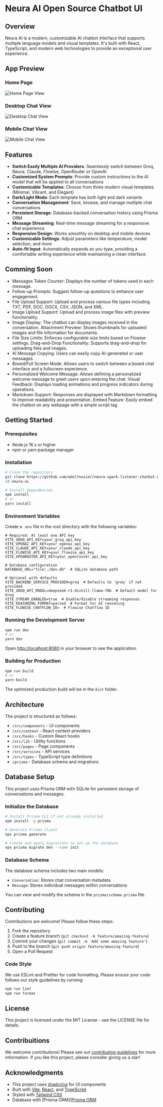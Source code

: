 
# Neura AI Open Source Chatbot UI

## Overview

Neura AI is a modern, customizable AI chatbot interface that supports multiple language models and visual templates. It's built with React, TypeScript, and modern web technologies to provide an exceptional user experience.

## App Preview

### Home Page
![Home Page View](https://neuraai.blob.core.windows.net/uploads/neura-spark-listener-preview-vertical.png)

### Desktop Chat View
![Desktop Chat View](https://neuraai.blob.core.windows.net/uploads/neura-spark-listener-preview.png)

### Mobile Chat View
![Mobile Chat View](https://neuraai.blob.core.windows.net/uploads/neura-spark-chatbot-preview-mobile.png)

## Features

- **Switch Easily Multiple AI Providers**: Seamlessly switch between Groq, Neura, Claude, Flowise, OpenRouter or OpenAI
- **Customized System Prompts**: Provide custom instructions to the AI model that will be applied to all conversations
- **Customizable Templates**: Choose from three modern visual templates (Minimal, Vibrant, and Elegant)
- **Dark/Light Mode**: Each template has both light and dark variants
- **Conversation Management**: Save, browse, and manage multiple chat conversations
- **Persistent Storage**: Database-backed conversation history using Prisma ORM
- **Message Streaming**: Real-time message streaming for a responsive chat experience
- **Responsive Design**: Works smoothly on desktop and mobile devices
- **Customizable Settings**: Adjust parameters like temperature, model selection, and more
- **Auto-fit Input**: Automatically expands as you type, providing a comfortable writing experience while maintaining a clean interface.

## Comming Soon
- Messages Token Counter: Displays the number of tokens used in each message.
- Follow-up Prompts: Suggest follow-up questions to enhance user engagement.
- File Upload Support: Upload and process various file types including TXT, PDF, DOC, DOCX, CSV, JSON, and XML.
- Image Upload Support: Upload and process image files with preview functionality.
- Image Display: The chatbot can display images received in the conversation.
Attachment Preview: Shows thumbnails for uploaded images and file information for documents.
- File Size Limits: Enforces configurable size limits based on Flowise settings.
Drag-and-Drop Functionality: Supports drag-and-drop for uploading files and images.
- AI Message Copying: Users can easily copy AI-generated or user messages.
- Boxed/Full Screen Mode: Allows users to switch between a boxed chat interface and a fullscreen experience.
- Personalized Welcome Message: Allows defining a personalized welcome message to greet users upon entering the chat.
Visual Feedback: Displays loading animations and progress indicators during operations.
- Markdown Support: Responses are displayed with Markdown formatting to improve readability and presentation.
Embed Feature: Easily embed the chatbot on any webpage with a simple script tag.


## Getting Started

### Prerequisites

- Node.js 16.x or higher
- npm or yarn package manager

### Installation

```bash
# Clone the repository
git clone https://github.com/adolfousier/neura-spark-listener-chatbot-ui
cd neura-ai

# Install dependencies
npm install
# or
yarn install
```

### Environment Variables

Create a `.env` file in the root directory with the following variables:

```
# Required: At least one API key
VITE_GROQ_API_KEY=your_groq_api_key
VITE_OPENAI_API_KEY=your_openai_api_key
VITE_CLAUDE_API_KEY=your_claude_api_key
VITE_FLOWISE_API_KEY=your_flowise_api_key
VITE_OPENROUTER_API_KEY=your_openrouter_api_key

# Database configuration
DATABASE_URL="file:./dev.db"  # SQLite database path

# Optional with defaults
VITE_BACKEND_SERVICE_PROVIDER=groq  # Defaults to 'groq' if not provided
VITE_GROQ_API_MODEL=deepseek-r1-distill-llama-70b  # Default model for Groq
VITE_STREAM_ENABLED=true  # Enable/disable streaming responses
VITE_REASONING_FORMAT=parsed  # Format for AI reasoning
VITE_FLOWISE_CHATFLOW_ID=  # Flowise Chatflow ID
```

### Running the Development Server

```bash
npm run dev
# or
yarn dev
```

Open [http://localhost:8080](http://localhost:8080) in your browser to see the application.

### Building for Production

```bash
npm run build
# or
yarn build
```

The optimized production build will be in the `dist` folder.

## Architecture

The project is structured as follows:

- `/src/components` - UI components
- `/src/context` - React context providers
- `/src/hooks` - Custom React hooks
- `/src/lib` - Utility functions
- `/src/pages` - Page components
- `/src/services` - API services
- `/src/types` - TypeScript type definitions
- `/prisma` - Database schema and migrations

## Database Setup

This project uses Prisma ORM with SQLite for persistent storage of conversations and messages.

### Initialize the Database

```bash
# Install Prisma CLI if not already installed
npm install -g prisma

# Generate Prisma client
npx prisma generate

# Create and apply migrations to set up the database
npx prisma migrate dev --name init
```

### Database Schema

The database schema includes two main models:

- `Conversation`: Stores chat conversation metadata
- `Message`: Stores individual messages within conversations

You can view and modify the schema in the `prisma/schema.prisma` file.

## Contributing

Contributions are welcome! Please follow these steps:

1. Fork the repository
2. Create a feature branch (`git checkout -b feature/amazing-feature`)
3. Commit your changes (`git commit -m 'Add some amazing feature'`)
4. Push to the branch (`git push origin feature/amazing-feature`)
5. Open a Pull Request

### Code Style

We use ESLint and Prettier for code formatting. Please ensure your code follows our style guidelines by running:

```bash
npm run lint
npm run format
```

## License

This project is licensed under the MIT License - see the LICENSE file for details.

## Contribuitions
We welcome contributions! Please see our [contributing guidelines](contributing.md) for more information. If you like this project, please consider giving us a star!

## Acknowledgments

- This project uses [shadcn/ui](https://ui.shadcn.com/) for UI components
- Built with [Vite](https://vitejs.dev/), [React](https://reactjs.org/), and [TypeScript](https://www.typescriptlang.org/)
- Styled with [Tailwind CSS](https://tailwindcss.com/)
- Database with [Prisma ORM]([Prisma ORM](prisma.io/)